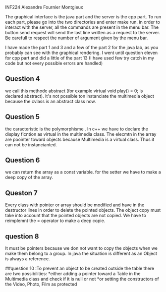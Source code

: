 INF224 Alexandre Fournier Montgieux

The graphical interface is the java part and the server is the cpp part.
To run each part, please go into the two directories and enter make run.
in order to interact with the server, all the commands are present in the menu bar.
The button send request will send the last line written as a request to the server.
Be carefull to respect the number of argument given by the menu bar.

I have made the part 1 and 3 and a few of the part 2 for the java lab, as you probably can see with the graphical rendering.
I went until question eleven for cpp part and did a little of the part 13 (I have used few try catch in my code but not every possible errors are handled)


## Question 4
we call this methode abstract (for example virtual void play() = 0; is declared abstract).
It's not possible ton instanciate the multimedia object because the cvlass is an abstract class now.

## Question 5
the caracteristic is the polymorphisme . In c++ we have to declare the display ficntion as virtual in the multimedia class. The elecmtn in the array are poointer toward objects because Multimedia is a virtual class.
Thus it can not be instancianted.

## Question 6 
we can return the array as a const variable. for the setter we have to make a deep copy of the array. 

## Queston 7 
Every class with pointer or array should be modified and have in the destructor lines in order to delete the pointed objects.
The object copy must take into account that the pointed objects are not copied. We have to reimplemnt the = operator to make a deep copie.

## question 8
It must be pointers because we don not want to copy the objects when we make them belong to a group. In java the situation is different as an Object is always a reference.

##question 10 :To prevent an object to be created outside the table there are two possibilities:
*either adding a pointer toward a Table in the Multimedia class and check if it is null or not 
*or setting the constructors of the Video, Photo, Film  as protected

